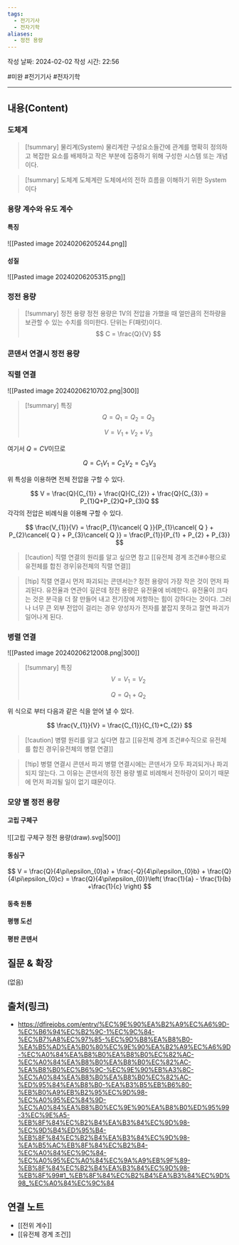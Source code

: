 ```yaml
---
tags:
  - 전기기사
  - 전자기학
aliases:
  - 정전 용량
---
```

작성 날짜: 2024-02-02
작성 시간: 22:56

#미완 #전기기사 #전자기학 

----
## 내용(Content)
### 도체계
>[!summary] 물리계(System)
>물리계란 구성요소들간에 관계를 명확히 정의하고 복잡한 요소를 배제하고 작은 부분에 집중하기 위해 구성한 시스템 또는 개념이다.
>

>[!summary] 도체계
> 도체계란 도체에서의 전하 흐름을 이해하기 위한 System이다

### 용량 계수와 유도 계수 

#### 특징
![[Pasted image 20240206205244.png]]

#### 성질
![[Pasted image 20240206205315.png]]

### 정전 용량
>[!summary] 정전 용량
>정전 용량은 1V의 전압을 가했을 때 얼만큼의 전하량을 보관할 수 있는 수치를 의미한다. 단위는 F(패럿)이다. 
>$$
>C = \frac{Q}{V}
>$$


### 콘덴서 연결시 정전 용량
### 직렬 연결

![[Pasted image 20240206210702.png|300]]

>[!summary] 특징
>$$
>Q = Q_{1} = Q_{2} = Q_{3}
>$$
>
>$$
>V = V_{1} + V_{2} + V_{3}
>$$


여기서 $Q = CV$이므로

$$
Q = C_{1}V_{1} = C_{2}V_{2} = C_{3}V_{3}
$$


위 특성을 이용하면 전체 전압을 구할 수 있다.

$$
V = \frac{Q}{C_{1}} + \frac{Q}{C_{2}} + \frac{Q}{C_{3}} = P_{1}Q+P_{2}Q+P_{3}Q
$$
각각의 전압은 비례식을 이용해 구할 수 있다.

$$
\frac{V_{1}}{V} = \frac{P_{1}\cancel{ Q }}{P_{1}\cancel{ Q } + P_{2}\cancel{ Q } + P_{3}\cancel{ Q }}  = \frac{P_{1}}{P_{1} + P_{2} + P_{3}}
$$


>[!caution] 직렬 연결의 원리를 알고 싶으면 참고
>[[유전체 경계 조건#수평으로 유전체를 합친 경우|유전체의 직렬 연결]] 

>[!tip] 직렬 연결시 먼저 파괴되는 콘덴서는?
>정전 용량이 가장 작은 것이 먼저 파괴된다. 유전율과 연관이 깊은데 정전 용량은 유전율에 비례한다. 유전율이 크다는 것은 분극을 더 잘 만들어 내고 전기장에 저항하는 힘이 강하다는 것이다. 그러나 너무 큰 외부 전압이 걸리는 경우 양성자가 전자를 붙잡지 못하고 절연 파괴가 일어나게 된다.
### 병렬 연결
![[Pasted image 20240206212008.png|300]]

>[!summary] 특징
>$$
>V = V_{1} = V_{2}
>$$
>
>$$
>Q = Q_{1} + Q_{2}
>$$
>

위 식으로 부터 다음과 같은 식을 얻어 낼 수 있다.

$$
\frac{V_{1}}{V} = \frac{C_{1}}{C_{1}+C_{2}}
$$

>[!caution] 병렬 원리를 알고 싶다면 참고
>[[유전체 경계 조건#수직으로 유전체를 합친 경우|유전체의 병렬 연결]]

>[!tip] 병렬 연결시 콘덴서 파괴
>병렬 연결시에는 콘덴서가 모두 파괴되거나 파괴되지 않는다. 그 이유는 콘덴서의 정전 용량 별로 비례해서 전하량이 모이기 때문에 먼저 파괴될 일이 없기 떄문이다.


### 모양 별 정전 용량
#### 고립 구체구
![[고립 구체구 정전 용량(draw).svg|500]]

#### 동심구
$$
V = \frac{Q}{4\pi\epsilon_{0}a} + \frac{-Q}{4\pi\epsilon_{0}b} + \frac{Q}{4\pi\epsilon_{0}c} = \frac{Q}{4\pi\epsilon_{0}}\left(   \frac{1}{a} - \frac{1}{b} +\frac{1}{c} \right)
$$

#### 동축 원통

#### 평행 도선

#### 평판 콘덴서

## 질문 & 확장

(없음)

## 출처(링크)
- https://dfirejobs.com/entry/%EC%9E%90%EA%B2%A9%EC%A6%9D-%EC%B6%94%EC%B2%9C-1%EC%9C%84-%EC%B7%A8%EC%97%85-%EC%9D%B8%EA%B8%B0-%EA%B5%AD%EA%B0%80%EC%9E%90%EA%B2%A9%EC%A6%9D-%EC%A0%84%EA%B8%B0%EA%B8%B0%EC%82%AC-%EC%A0%84%EA%B8%B0%EA%B8%B0%EC%82%AC-%EA%B8%B0%EC%B6%9C-%EC%9E%90%EB%A3%8C-%EC%A0%84%EA%B8%B0%EA%B8%B0%EC%82%AC-%ED%95%84%EA%B8%B0-%EA%B3%B5%EB%B6%80-%EB%B0%A9%EB%B2%95%EC%9D%98-%EC%A0%95%EC%84%9D-%EC%A0%84%EA%B8%B0%EC%9E%90%EA%B8%B0%ED%95%99-3%EC%9E%A5-%EB%8F%84%EC%B2%B4%EA%B3%84%EC%9D%98-%EC%9D%B4%ED%95%B4-%EB%8F%84%EC%B2%B4%EA%B3%84%EC%9D%98-%EA%B5%AC%EB%8F%84%EC%B2%B4-%EC%A0%84%EC%9C%84-%EC%A0%95%EC%A0%84%EC%9A%A9%EB%9F%89-%EB%8F%84%EC%B2%B4%EA%B3%84%EC%9D%98-%EB%8F%99#1_%EB%8F%84%EC%B2%B4%EA%B3%84%EC%9D%98_%EC%A0%84%EC%9C%84

## 연결 노트
- [[전위 계수]]
- [[유전체 경계 조건]]









